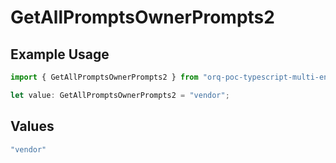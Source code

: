 # GetAllPromptsOwnerPrompts2

## Example Usage

```typescript
import { GetAllPromptsOwnerPrompts2 } from "orq-poc-typescript-multi-env-version/models/operations";

let value: GetAllPromptsOwnerPrompts2 = "vendor";
```

## Values

```typescript
"vendor"
```